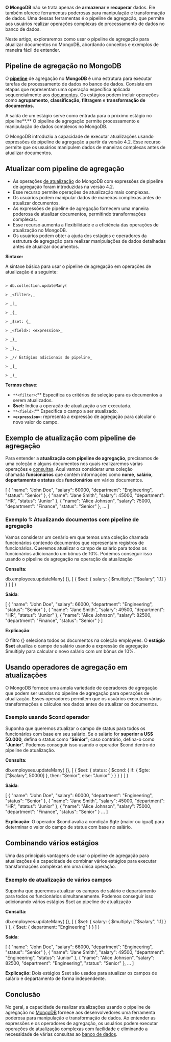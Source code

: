 **O MongoDB** não se trata apenas de **armazenar** e **recuperar** dados. Ele também oferece ferramentas poderosas para manipulação e transformação de dados. Uma dessas ferramentas é o pipeline de agregação, que permite aos usuários realizar operações complexas de processamento de dados no banco de dados.

Neste artigo, exploraremos como usar o pipeline de agregação para atualizar documentos no MongoDB, abordando conceitos e exemplos de maneira fácil de entender.

## Pipeline de agregação no **MongoDB**

O [](https://www.geeksforgeeks.org/aggregation-in-mongodb/)**[pipeline](https://www.geeksforgeeks.org/aggregation-in-mongodb/)** de agregação no **MongoDB** é uma estrutura para executar tarefas de processamento de dados no banco de dados. Consiste em etapas que representam uma operação específica aplicada sequencialmente aos [documentos](https://www.geeksforgeeks.org/mongodb-database-collection-and-document/). Os estágios podem incluir operações como **agrupamento**, **classificação, filtragem** e **transformação de documentos.**

A saída de um estágio serve como entrada para o próximo estágio no pipeline**.** O pipeline de agregação permite processamento e manipulação de dados complexos no MongoDB.

O MongoDB introduziu a capacidade de executar atualizações usando expressões de pipeline de agregação a partir da versão 4.2. Esse recurso permite que os usuários manipulem dados de maneiras complexas antes de atualizar documentos.

## Atualizar com pipeline de agregação

- As operações [de atualização](https://www.geeksforgeeks.org/mongodb-updateone-method-db-collection-updateone/) do MongoDB com expressões de pipeline de agregação foram introduzidas na versão 4.2.
- Esse recurso permite operações de atualização mais complexas.
- Os usuários podem manipular dados de maneiras complexas antes de atualizar documentos.
- As expressões de pipeline de agregação fornecem uma maneira poderosa de atualizar documentos, permitindo transformações complexas.
- Esse recurso aumenta a flexibilidade e a eficiência das operações de atualização no MongoDB.
- Os usuários podem obter a ajuda dos estágios e operadores da estrutura de agregação para realizar manipulações de dados detalhadas antes de atualizar documentos.

**Sintaxe:**

A sintaxe básica para usar o pipeline de agregação em operações de atualização é a seguinte:
```

> db.collection.updateMany(

> _<filter>,_

> _[_

> _{_

> _$set: {_

> _<field>: <expression>_

> _}_

> _},_

> _// Estágios adicionais do pipeline_

> _]_

> _)_
```

**Termos chave**:

- `**<filter>`:** Especifica os critérios de seleção para os documentos a serem atualizados.
- **$set:** Indica a operação de atualização a ser executada.
- `**<field>`:** Especifica o campo a ser atualizado.
- **`<expression>`:** representa a expressão de agregação para calcular o novo valor do campo.

## Exemplo de atualização com pipeline de agregação

Para entender a **atualização com pipeline de agregação**, precisamos de uma coleção e alguns documentos nos quais realizaremos várias operações e [consultas](https://www.geeksforgeeks.org/what-is-a-mongodb-query/). Aqui vamos considerar uma coleção chamada **funcionários** que contém informações como **nome**, **salário, departamento e status** dos **funcionários** em vários documentos.

[
  {
    "name": "John Doe",
    "salary": 60000,
    "department": "Engineering",
    "status": "Senior"
  },
  {
    "name": "Jane Smith",
    "salary": 45000,
    "department": "HR",
    "status": "Junior"
  },
  {
    "name": "Alice Johnson",
    "salary": 75000,
    "department": "Finance",
    "status": "Senior"
  },
  ...
]

### Exemplo 1: Atualizando documentos com pipeline de agregação

Vamos considerar um cenário em que temos uma coleção chamada funcionários contendo documentos que representam registros de funcionários. Queremos atualizar o campo de salário para todos os funcionários adicionando um bônus de 10%. Podemos conseguir isso usando o pipeline de agregação na operação de atualização

**Consulta:**

db.employees.updateMany(
   {},
   [
     {
       $set: {
         salary: { $multiply: ["$salary", 1.1] }
       }
     }
   ]
)

**Saída**:

[
  {
    "name": "John Doe",
    "salary": 66000,
    "department": "Engineering",
    "status": "Senior"
  },
  {
    "name": "Jane Smith",
    "salary": 49500,
    "department": "HR",
    "status": "Junior"
  },
  {
    "name": "Alice Johnson",
    "salary": 82500,
    "department": "Finance",
    "status": "Senior"
  }
]

**Explicação**:

O filtro {} seleciona todos os documentos na coleção employees. O **estágio $set** atualiza o campo de salário usando a expressão de agregação $multiply para calcular o novo salário com um bônus de 10%.

## Usando operadores de agregação em atualizações

O MongoDB fornece uma ampla variedade de operadores de agregação que podem ser usados no pipeline de agregação para operações de atualização. Esses operadores permitem que os usuários executem várias transformações e cálculos nos dados antes de atualizar os documentos.

### Exemplo usando $cond operador

Suponha que queremos atualizar o campo de status para todos os funcionários com base em seu salário. Se o salário for **superior a US$ 50.000**, defina o status como "**Sênior**"; caso contrário, defina-o como "**Junior**". Podemos conseguir isso usando o operador $cond dentro do pipeline de atualização.

**Consulta:**

db.employees.updateMany(
   {},
   [
     {
       $set: {
         status: {
           $cond: {
             if: { $gte: ["$salary", 50000] },
             then: "Senior",
             else: "Junior"
           }
         }
       }
     }
   ]
)

**Saída**:

[
  {
    "name": "John Doe",
    "salary": 60000,
    "department": "Engineering",
    "status": "Senior"
  },
  {
    "name": "Jane Smith",
    "salary": 45000,
    "department": "HR",
    "status": "Junior"
  },
  {
    "name": "Alice Johnson",
    "salary": 75000,
    "department": "Finance",
    "status": "Senior"
  }
  ...
]

**Explicação**: O operador $cond avalia a condição $gte (maior ou igual) para determinar o valor do campo de status com base no salário.

## Combinando vários estágios

Uma das principais vantagens de usar o pipeline de agregação para atualizações é a capacidade de combinar vários estágios para executar transformações complexas em uma única operação.

### Exemplo de atualização de vários campos

Suponha que queremos atualizar os campos de salário e departamento para todos os funcionários simultaneamente. Podemos conseguir isso adicionando vários estágios $set ao pipeline de atualização

**Consulta:**

db.employees.updateMany(
   {},
   [
     {
       $set: {
         salary: { $multiply: ["$salary", 1.1] }
       }
     },
     {
       $set: {
         department: "Engineering"
       }
     }
   ]
)

**Saída**:

[
  {
    "name": "John Doe",
    "salary": 66000,
    "department": "Engineering",
    "status": "Senior"
  },
  {
    "name": "Jane Smith",
    "salary": 49500,
    "department": "Engineering",
    "status": "Junior"
  },
  {
    "name": "Alice Johnson",
    "salary": 82500,
    "department": "Engineering",
    "status": "Senior"
  },
  ...
]

**Explicação:** Dois estágios $set são usados para atualizar os campos de salário e departamento de forma independente.

## Conclusão

No geral, a capacidade de realizar atualizações usando o pipeline de agregação no [MongoDB](https://www.geeksforgeeks.org/mongodb-an-introduction/) fornece aos desenvolvedores uma ferramenta poderosa para manipulação e transformação de dados. Ao entender as expressões e os operadores de agregação, os usuários podem executar operações de atualização complexas com facilidade e eliminando a necessidade de várias consultas ao [banco de dados](https://www.geeksforgeeks.org/what-is-database/).